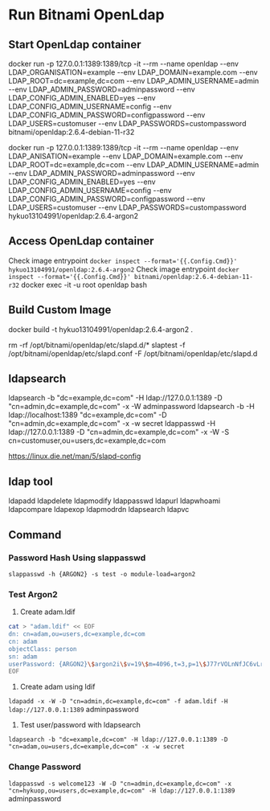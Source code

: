 
# Run Bitnami OpenLdap

## Start OpenLdap container

docker run -p 127.0.0.1:1389:1389/tcp -it --rm --name openldap --env LDAP_ORGANISATION=example --env LDAP_DOMAIN=example.com --env LDAP_ROOT=dc=example,dc=com --env LDAP_ADMIN_USERNAME=admin --env LDAP_ADMIN_PASSWORD=adminpassword --env LDAP_CONFIG_ADMIN_ENABLED=yes --env LDAP_CONFIG_ADMIN_USERNAME=config --env LDAP_CONFIG_ADMIN_PASSWORD=configpassword --env LDAP_USERS=customuser --env LDAP_PASSWORDS=custompassword bitnami/openldap:2.6.4-debian-11-r32

docker run -p 127.0.0.1:1389:1389/tcp -it --rm --name openldap --env LDAP_ANISATION=example --env LDAP_DOMAIN=example.com --env LDAP_ROOT=dc=example,dc=com --env LDAP_ADMIN_USERNAME=admin --env LDAP_ADMIN_PASSWORD=adminpassword --env LDAP_CONFIG_ADMIN_ENABLED=yes --env LDAP_CONFIG_ADMIN_USERNAME=config --env LDAP_CONFIG_ADMIN_PASSWORD=configpassword --env LDAP_USERS=customuser --env LDAP_PASSWORDS=custompassword hykuo13104991/openldap:2.6.4-argon2

## Access OpenLdap container

Check image entrypoint `docker inspect --format='{{.Config.Cmd}}' hykuo13104991/openldap:2.6.4-argon2`
Check image entrypoint `docker inspect --format='{{.Config.Cmd}}' bitnami/openldap:2.6.4-debian-11-r32`
docker exec -it -u root openldap bash

## Build Custom Image

docker build -t hykuo13104991/openldap:2.6.4-argon2 .

rm -rf /opt/bitnami/openldap/etc/slapd.d/*
slaptest -f /opt/bitnami/openldap/etc/slapd.conf -F /opt/bitnami/openldap/etc/slapd.d

## ldapsearch

ldapsearch -b "dc=example,dc=com" -H ldap://127.0.0.1:1389 -D "cn=admin,dc=example,dc=com" -x -W adminpassword
ldapsearch -b -H ldap://localhost:1389 "dc=example,dc=com" -D "cn=admin,dc=example,dc=com" -x -w secret
ldappasswd -H ldap://127.0.0.1:1389 -D "cn=admin,dc=example,dc=com" -x -W -S cn=customuser,ou=users,dc=example,dc=com

https://linux.die.net/man/5/slapd-config

## ldap tool

ldapadd
ldapdelete
ldapmodify
ldappasswd
ldapurl
ldapwhoami
ldapcompare
ldapexop
ldapmodrdn
ldapsearch
ldapvc

## Command

### Password Hash Using slappasswd

`slappasswd -h {ARGON2} -s test -o module-load=argon2`

### Test Argon2

1. Create adam.ldif

```sh
cat > "adam.ldif" << EOF
dn: cn=adam,ou=users,dc=example,dc=com
cn: adam
objectClass: person
sn: adam
userPassword: {ARGON2}\$argon2i\$v=19\$m=4096,t=3,p=1\$J77rVOLnNfJC6vLrb0AJpg\$PmpGFAO8mKJRNyuqyBU5EQKjLTawUeon7w8wokIPRYw
EOF
```

1. Create adam using ldif

`ldapadd -x -W -D "cn=admin,dc=example,dc=com" -f adam.ldif -H ldap://127.0.0.1:1389`
adminpassword

1. Test user/password with ldapsearch

`ldapsearch -b "dc=example,dc=com" -H ldap://127.0.0.1:1389 -D "cn=adam,ou=users,dc=example,dc=com" -x -w secret`

### Change Password

`ldappasswd -s welcome123 -W -D "cn=admin,dc=example,dc=com" -x "cn=hykuop,ou=users,dc=example,dc=com" -H ldap://127.0.0.1:1389`
adminpassword
